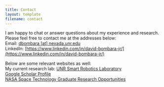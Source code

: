 ```yaml
---
title: Contact
layout: template
filename: contact
--- 
```


I am happy to chat or answer questions about my experience and research. Please feel free to contact me at the addresses below:  
Email: [dbombara \[at\] nevada.unr.edu](mailto:dbombara@nevada.unr.edu)  
LinkedIn: [https://www.linkedin.com/in/david-bombara-jr/](https://www.linkedin.com/in/david-bombara-jr/)  

Below are some relevant websites as well:  
My current research lab: [UNR Smart Robotics Laboratory](https://packpages.unr.edu/jun/)  
[Google Scholar Profile](https://scholar.google.com/citations?user=KeQk5noAAAAJ&hl=en)  
[NASA Space Technology Graduate Research Opportunities](https://www.nasa.gov/directorates/spacetech/strg/nstrgo_2021/)  
